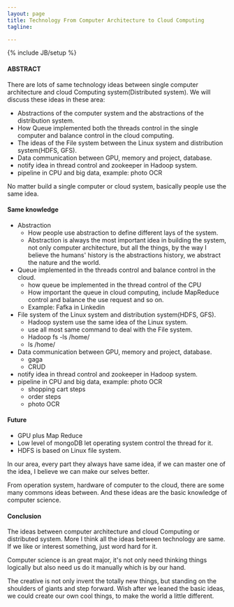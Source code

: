 ```yaml
---
layout: page
title: Technology From Computer Architecture to Cloud Computing
tagline:

---
```

{% include JB/setup %}

#### ABSTRACT

There are lots of same technology ideas between single computer architecture and cloud Computing system(Distributed system). We will discuss these ideas in these area:

- Abstractions of the computer system and the abstractions of the distribution system.
- How Queue implemented both the threads control in the single computer and balance control in the cloud computing.
- The ideas of the File system between the Linux system and distribution system(HDFS, GFS).
- Data communication between GPU, memory and project, database.
- notify idea in thread control and zookeeper in Hadoop system.
- pipeline in CPU and big data, example: photo OCR

No matter build a single computer or cloud system, basically people use the same idea.  

#### Same knowledge

- Abstraction
    + How people use abstraction to define different lays of the system.
    + Abstraction is always the most important idea in building the system, not only computer architecture, but all the things, by the way I believe the humans' history is the abstractions history, we abstract the nature and the world.  
- Queue implemented in the threads control and balance control in the cloud.
    + how queue be implemented in the thread control of the CPU
    + How important the queue in cloud computing, include MapReduce control and balance the use request and so on.
    + Example: Fafka in Linkedin
- File system of the Linux system and distribution system(HDFS, GFS).
    + Hadoop system use the same idea of the Linux system.
    + use all most same command to deal with the File system.
    + Hadoop fs -ls /home/
    + ls /home/
- Data communication between GPU, memory and project, database.
    + gaga
    + CRUD
- notify idea in thread control and zookeeper in Hadoop system.
- pipeline in CPU and big data, example: photo OCR
    + shopping cart steps
    + order steps
    + photo OCR

#### Future

- GPU plus Map Reduce
- Low level of mongoDB let operating system control the thread for it.
- HDFS is based on Linux file system.

In our area, every part they always have same idea, if we can master one of the idea, I believe we can make our selves better.

From operation system, hardware of computer to the cloud, there are some many commons ideas between. And these ideas are the basic knowledge of computer science.

#### Conclusion

The ideas between computer architecture and cloud Computing or distributed system. More I think all the ideas between technology are same. If we like or interest something, just word hard for it.

Computer science is an great major, it's not only need thinking things logically but also need us do it manually which is by our hand.

The creative is not only invent the totally new things, but standing on the shoulders of giants and step forward. Wish after we leaned the basic ideas, we could create our own cool things, to make the world a little different.
